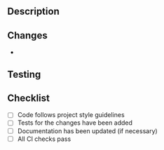 ## Description

<!-- Brief description of what this PR does and why it's needed -->

## Changes

<!-- List of specific changes made -->

-

## Testing

<!-- How were these changes tested? -->

## Checklist

- [ ] Code follows project style guidelines
- [ ] Tests for the changes have been added
- [ ] Documentation has been updated (if necessary)
- [ ] All CI checks pass
